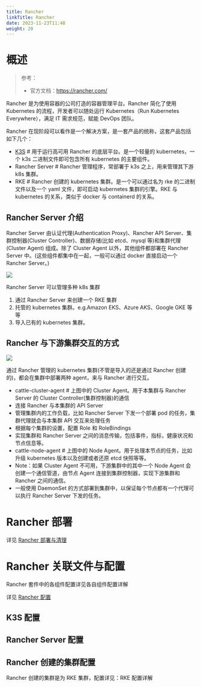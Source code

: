 ```yaml
---
title: Rancher
linkTitle: Rancher
date: 2023-11-23T11:48
weight: 20
---
```


# 概述

> 参考：
>
> - 官方文档：<https://rancher.com/>

Rancher 是为使用容器的公司打造的容器管理平台。Rancher 简化了使用 Kubernetes 的流程，开发者可以随处运行 Kubernetes（Run Kubernetes Everywhere），满足 IT 需求规范，赋能 DevOps 团队。

Rancher 在现阶段可以看作是一个解决方案，是一套产品的统称，这套产品包括如下几个：

- [K3S](/docs/10.云原生/2.3.Kubernetes%20容器编排系统/Kubernetes%20衍生品/K3S/K3S.md) # 用于运行高可用 Rancher 的底层平台。是一个轻量的 kubernetes，一个 k3s 二进制文件即可包含所有 kubernetes 的主要组件。
- Rancher Server # Rancher 管理程序，常部署于 k3s 之上，用来管理其下游 k8s 集群。
- RKE # Rancher 创建的 kubernetes 集群。是一个可以通过名为 rke 的二进制文件以及一个 yaml 文件，即可启动 kubernetes 集群的引擎。RKE 与 kubernetes 的关系，类似于 docker 与 containerd 的关系。

## Rancher Server 介绍

Rancher Server 由认证代理(Authentication Proxy)、Rancher API Server、集群控制器(Cluster Controller)、数据存储(比如 etcd、mysql 等)和集群代理(Cluster Agent) 组成。除了 Cluster Agent 以外，其他组件都部署在 Rancher Server 中。(这些组件都集中在一起，一般可以通过 docker 直接启动一个 Rancher Server。)

![](https://notes-learning.oss-cn-beijing.aliyuncs.com/kxmsmg/1616114814016-9de5267d-0813-4790-826c-7c4448e40861.png)

Rancher Server 可以管理多种 k8s 集群

1. 通过 Rancher Server 来创建一个 RKE 集群
2. 托管的 kubernetes 集群。e.g.Amazon EKS、Azure AKS、Google GKE 等等
3. 导入已有的 kubernetes 集群。

## Rancher 与下游集群交互的方式

![](https://notes-learning.oss-cn-beijing.aliyuncs.com/kxmsmg/1616114813966-db373999-6c8f-4541-a09f-5f20eaa656ce.png)

通过 Rancher 管理的 kubernetes 集群(不管是导入的还是通过 Rancher 创建的)，都会在集群中部署两种 agent，来与 Rancher 进行交互。

- cattle-cluster-agent # 上图中的 Cluster Agent。用于本集群与 Rancher Server 的 Cluster Controller(集群控制器)的通信
- 连接 Rancher 与本集群的 API Server
- 管理集群内的工作负载，比如 Rancher Server 下发一个部署 pod 的任务，集群代理就会与本集群 API 交互来处理任务
- 根据每个集群的设置，配置 Role 和 RoleBindings
- 实现集群和 Rancher Server 之间的消息传输，包括事件，指标，健康状况和节点信息等。
- cattle-node-agent # 上图中的 Node Agent。用于处理本节点的任务，比如升级 kubernetes 版本以及创建或者还原 etcd 快照等等。
- Note：如果 Cluster Agent 不可用，下游集群中的其中一个 Node Agent 会创建一个通信管道，由节点 Agent 连接到集群控制器，实现下游集群和 Rancher 之间的通信。
- 一般使用 DaemonSet 的方式部署到集群中，以保证每个节点都有一个代理可以执行 Rancher Server 下发的任务。

# Rancher 部署

详见 [Rancher 部署与清理](/docs/10.云原生/2.3.Kubernetes%20容器编排系统/Kubernetes%20衍生品/Rancher/Rancher%20部署与清理.md)

# Rancher 关联文件与配置

Rancher 套件中的各组件配置详见各自组件配置详解

详见 [Rancher 配置](/docs/10.云原生/2.3.Kubernetes%20容器编排系统/Kubernetes%20衍生品/Rancher/Rancher%20配置.md)

## K3S 配置

## Rancher Server 配置

## Rancher 创建的集群配置

Rancher 创建的集群是为 RKE 集群，配置详见：RKE 配置详解
